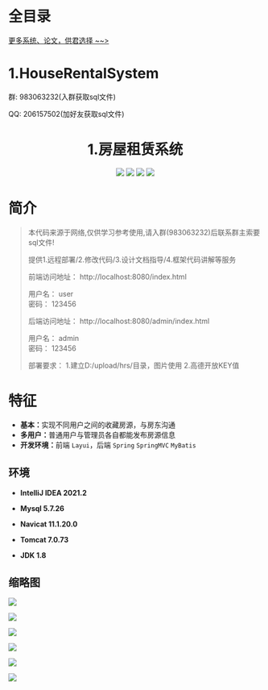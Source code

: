 # 全目录

[更多系统、论文，供君选择 ~~>](https://www.bitwise.net.cn)

# 1.HouseRentalSystem

<p>群: 983063232(入群获取sql文件)</p>
<p>QQ: 206157502(加好友获取sql文件)</p>

<p><h1 align="center">1.房屋租赁系统</h1></p>

<p align="center">
	<img src="https://img.shields.io/badge/jdk-1.8-orange.svg"/>
    <img src="https://img.shields.io/badge/spring-5.x-lightgrey.svg"/>
    <img src="https://img.shields.io/badge/mybatis-3.x-blue.svg"/>
    <img src="https://img.shields.io/badge/SpringMVC-3.x-brightgreen.svg"/>
</p>

# 简介

> 本代码来源于网络,仅供学习参考使用,请入群(983063232)后联系群主索要sql文件!
>
> 提供1.远程部署/2.修改代码/3.设计文档指导/4.框架代码讲解等服务
> 
> 前端访问地址： http://localhost:8080/index.html
>
>   用户名： user  
>   密码： 123456
> 
> 后端访问地址： http://localhost:8080/admin/index.html
> 
>   用户名： admin  
>   密码： 123456
> 
> 部署要求：
>   1.建立D:/upload/hrs/目录，图片使用
>   2.高德开放KEY值




# 特征

- <b>基本：</b>实现不同用户之间的收藏房源，与房东沟通
- <b>多用户：</b>普通用户与管理员各自都能发布房源信息
- <b>开发环境：</b>前端 `Layui`，后端 `Spring` `SpringMVC` `MyBatis`


## 环境

- <b>IntelliJ IDEA 2021.2</b>

- <b>Mysql 5.7.26</b>

- <b>Navicat  11.1.20.0</b>

- <b>Tomcat 7.0.73</b>

- <b>JDK 1.8</b>



## 缩略图

![](https://bitwise.oss-cn-heyuan.aliyuncs.com/2024/9/10/8ba5e064-06b4-4942-84a8-33742fdc69c8.png)

![](https://bitwise.oss-cn-heyuan.aliyuncs.com/2024/9/10/0f4f2ac6-b79a-40bd-bb78-5659e85e9180.png)

![](https://bitwise.oss-cn-heyuan.aliyuncs.com/2024/9/10/4f74cb84-4e61-4f27-9f1d-ea78f0b87704.png)

![](https://bitwise.oss-cn-heyuan.aliyuncs.com/2024/9/10/2bf9c481-9d20-4ede-98c3-1f2172acd3d8.png)

![](https://bitwise.oss-cn-heyuan.aliyuncs.com/2024/9/10/b58168cb-32c1-4586-95b6-b3834325d6bd.png)

![](https://bitwise.oss-cn-heyuan.aliyuncs.com/2024/9/10/afa1febd-8bdd-426e-b950-cb2b597cdc0c.png)

